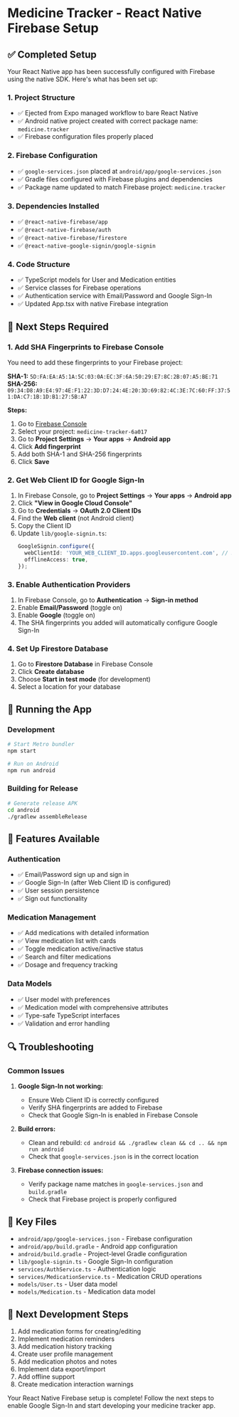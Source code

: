 # Medicine Tracker - React Native Firebase Setup

## ✅ Completed Setup

Your React Native app has been successfully configured with Firebase using the native SDK. Here's what has been set up:

### 1. Project Structure
- ✅ Ejected from Expo managed workflow to bare React Native
- ✅ Android native project created with correct package name: `medicine.tracker`
- ✅ Firebase configuration files properly placed

### 2. Firebase Configuration
- ✅ `google-services.json` placed at `android/app/google-services.json`
- ✅ Gradle files configured with Firebase plugins and dependencies
- ✅ Package name updated to match Firebase project: `medicine.tracker`

### 3. Dependencies Installed
- ✅ `@react-native-firebase/app`
- ✅ `@react-native-firebase/auth`
- ✅ `@react-native-firebase/firestore`
- ✅ `@react-native-google-signin/google-signin`

### 4. Code Structure
- ✅ TypeScript models for User and Medication entities
- ✅ Service classes for Firebase operations
- ✅ Authentication service with Email/Password and Google Sign-In
- ✅ Updated App.tsx with native Firebase integration

## 🔧 Next Steps Required

### 1. Add SHA Fingerprints to Firebase Console
You need to add these fingerprints to your Firebase project:

**SHA-1:** `5D:FA:EA:A5:1A:5C:03:0A:EC:3F:6A:50:29:E7:8C:2B:07:A5:BE:71`
**SHA-256:** `09:34:D8:A9:E4:97:4E:F1:22:3D:D7:24:4E:20:3D:69:82:4C:3E:7C:60:FF:37:51:DA:C7:1B:1D:B1:27:5B:A7`

**Steps:**
1. Go to [Firebase Console](https://console.firebase.google.com/)
2. Select your project: `medicine-tracker-6a017`
3. Go to **Project Settings** → **Your apps** → **Android app**
4. Click **Add fingerprint**
5. Add both SHA-1 and SHA-256 fingerprints
6. Click **Save**

### 2. Get Web Client ID for Google Sign-In
1. In Firebase Console, go to **Project Settings** → **Your apps** → **Android app**
2. Click **"View in Google Cloud Console"**
3. Go to **Credentials** → **OAuth 2.0 Client IDs**
4. Find the **Web client** (not Android client)
5. Copy the Client ID
6. Update `lib/google-signin.ts`:
   ```typescript
   GoogleSignin.configure({
     webClientId: 'YOUR_WEB_CLIENT_ID.apps.googleusercontent.com', // Replace this
     offlineAccess: true,
   });
   ```

### 3. Enable Authentication Providers
1. In Firebase Console, go to **Authentication** → **Sign-in method**
2. Enable **Email/Password** (toggle on)
3. Enable **Google** (toggle on)
4. The SHA fingerprints you added will automatically configure Google Sign-In

### 4. Set Up Firestore Database
1. Go to **Firestore Database** in Firebase Console
2. Click **Create database**
3. Choose **Start in test mode** (for development)
4. Select a location for your database

## 🚀 Running the App

### Development
```bash
# Start Metro bundler
npm start

# Run on Android
npm run android
```

### Building for Release
```bash
# Generate release APK
cd android
./gradlew assembleRelease
```

## 📱 Features Available

### Authentication
- ✅ Email/Password sign up and sign in
- ✅ Google Sign-In (after Web Client ID is configured)
- ✅ User session persistence
- ✅ Sign out functionality

### Medication Management
- ✅ Add medications with detailed information
- ✅ View medication list with cards
- ✅ Toggle medication active/inactive status
- ✅ Search and filter medications
- ✅ Dosage and frequency tracking

### Data Models
- ✅ User model with preferences
- ✅ Medication model with comprehensive attributes
- ✅ Type-safe TypeScript interfaces
- ✅ Validation and error handling

## 🔍 Troubleshooting

### Common Issues

1. **Google Sign-In not working:**
   - Ensure Web Client ID is correctly configured
   - Verify SHA fingerprints are added to Firebase
   - Check that Google Sign-In is enabled in Firebase Console

2. **Build errors:**
   - Clean and rebuild: `cd android && ./gradlew clean && cd .. && npm run android`
   - Check that `google-services.json` is in the correct location

3. **Firebase connection issues:**
   - Verify package name matches in `google-services.json` and `build.gradle`
   - Check that Firebase project is properly configured

## 📁 Key Files

- `android/app/google-services.json` - Firebase configuration
- `android/app/build.gradle` - Android app configuration
- `android/build.gradle` - Project-level Gradle configuration
- `lib/google-signin.ts` - Google Sign-In configuration
- `services/AuthService.ts` - Authentication logic
- `services/MedicationService.ts` - Medication CRUD operations
- `models/User.ts` - User data model
- `models/Medication.ts` - Medication data model

## 🎯 Next Development Steps

1. Add medication forms for creating/editing
2. Implement medication reminders
3. Add medication history tracking
4. Create user profile management
5. Add medication photos and notes
6. Implement data export/import
7. Add offline support
8. Create medication interaction warnings

Your React Native Firebase setup is complete! Follow the next steps to enable Google Sign-In and start developing your medicine tracker app.
